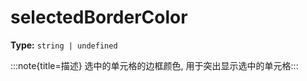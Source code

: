 # selectedBorderColor

**Type:** `string | undefined`

:::note{title=描述}
选中的单元格的边框颜色, 用于突出显示选中的单元格:::

